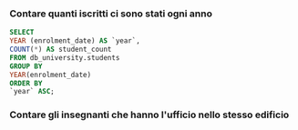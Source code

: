 ### Contare quanti iscritti ci sono stati ogni anno

```SQL
SELECT 
YEAR (enrolment_date) AS `year`,
COUNT(*) AS student_count
FROM db_university.students
GROUP BY 
YEAR(enrolment_date)
ORDER BY 
`year` ASC;
```
### Contare gli insegnanti che hanno l'ufficio nello stesso edificio


